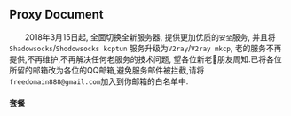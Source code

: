 
## Proxy Document

&emsp;&emsp;2018年3月15日起, 全面切换全新服务器, 提供更加优质的`安全`服务, 并且将 `Shadowsocks`/`Shodowsocks kcptun` 服务升级为`V2ray`/`V2ray mkcp`, 老的服务不再提供,不再维护,不再解决任何老服务的技术问题, 望各位新老朋友周知.已将各位所留的邮箱改为各位的QQ邮箱,避免服务邮件被拦截,请将`freedomain888@gmail.com`加入到你邮箱的白名单中.


#### 套餐
